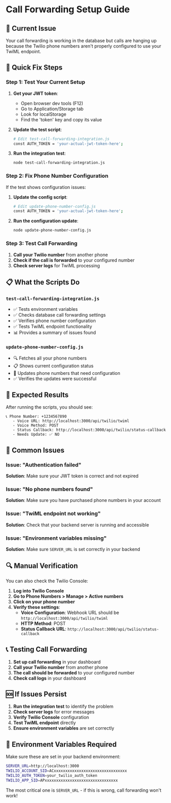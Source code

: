 # Call Forwarding Setup Guide

## 🚨 Current Issue

Your call forwarding is working in the database but calls are hanging up because the Twilio phone numbers aren't properly configured to use your TwiML endpoint.

## 🔧 Quick Fix Steps

### Step 1: Test Your Current Setup

1. **Get your JWT token**:
   - Open browser dev tools (F12)
   - Go to Application/Storage tab
   - Look for localStorage
   - Find the 'token' key and copy its value

2. **Update the test script**:
   ```bash
   # Edit test-call-forwarding-integration.js
   const AUTH_TOKEN = 'your-actual-jwt-token-here';
   ```

3. **Run the integration test**:
   ```bash
   node test-call-forwarding-integration.js
   ```

### Step 2: Fix Phone Number Configuration

If the test shows configuration issues:

1. **Update the config script**:
   ```bash
   # Edit update-phone-number-config.js
   const AUTH_TOKEN = 'your-actual-jwt-token-here';
   ```

2. **Run the configuration update**:
   ```bash
   node update-phone-number-config.js
   ```

### Step 3: Test Call Forwarding

1. **Call your Twilio number** from another phone
2. **Check if the call is forwarded** to your configured number
3. **Check server logs** for TwiML processing

## 📋 What the Scripts Do

### `test-call-forwarding-integration.js`
- ✅ Tests environment variables
- ✅ Checks database call forwarding settings
- ✅ Verifies phone number configuration
- ✅ Tests TwiML endpoint functionality
- 📊 Provides a summary of issues found

### `update-phone-number-config.js`
- 🔍 Fetches all your phone numbers
- 📋 Shows current configuration status
- 🔧 Updates phone numbers that need configuration
- ✅ Verifies the updates were successful

## 🎯 Expected Results

After running the scripts, you should see:

```
📞 Phone Number: +1234567890
   - Voice URL: http://localhost:3000/api/twilio/twiml
   - Voice Method: POST
   - Status Callback: http://localhost:3000/api/twilio/status-callback
   - Needs Update: ✅ NO
```

## 🚨 Common Issues

### Issue: "Authentication failed"
**Solution**: Make sure your JWT token is correct and not expired

### Issue: "No phone numbers found"
**Solution**: Make sure you have purchased phone numbers in your account

### Issue: "TwiML endpoint not working"
**Solution**: Check that your backend server is running and accessible

### Issue: "Environment variables missing"
**Solution**: Make sure `SERVER_URL` is set correctly in your backend

## 🔍 Manual Verification

You can also check the Twilio Console:

1. **Log into Twilio Console**
2. **Go to Phone Numbers > Manage > Active numbers**
3. **Click on your phone number**
4. **Verify these settings**:
   - **Voice Configuration**: Webhook URL should be `http://localhost:3000/api/twilio/twiml`
   - **HTTP Method**: POST
   - **Status Callback URL**: `http://localhost:3000/api/twilio/status-callback`

## 📞 Testing Call Forwarding

1. **Set up call forwarding** in your dashboard
2. **Call your Twilio number** from another phone
3. **The call should be forwarded** to your configured number
4. **Check call logs** in your dashboard

## 🆘 If Issues Persist

1. **Run the integration test** to identify the problem
2. **Check server logs** for error messages
3. **Verify Twilio Console** configuration
4. **Test TwiML endpoint** directly
5. **Ensure environment variables** are set correctly

## 🔧 Environment Variables Required

Make sure these are set in your backend environment:

```bash
SERVER_URL=http://localhost:3000
TWILIO_ACCOUNT_SID=ACxxxxxxxxxxxxxxxxxxxxxxxxxxxxxxxx
TWILIO_AUTH_TOKEN=your_twilio_auth_token
TWILIO_APP_SID=APxxxxxxxxxxxxxxxxxxxxxxxxxxxxxxxx
```

The most critical one is `SERVER_URL` - if this is wrong, call forwarding won't work!
